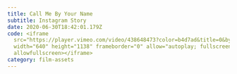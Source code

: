 ```yaml
---
title: Call Me By Your Name
subtitle: Instagram Story
date: 2020-06-30T18:42:01.179Z
code: <iframe
  src="https://player.vimeo.com/video/438648473?color=b4d7ad&title=0&byline=0&portrait=0"
  width="640" height="1138" frameborder="0" allow="autoplay; fullscreen"
  allowfullscreen></iframe>
category: film-assets
---
```

